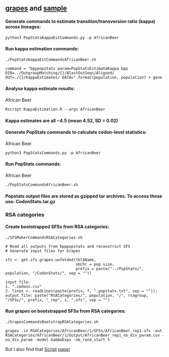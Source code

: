 ## [grapes](https://github.com/BioPP/grapes) and [sample](https://gitlab.gwdg.de/molsysevol/saccharomycespopgen/-/tree/main?ref_type=heads)

#### Generate commands to estimate transition/transversion ratio (kappa) across lineages:

```
python3 PopStatsKappaEstCommands.py -p AfricanBeer
```

#### Run kappa estimation commands:

```
./PopStatsKappaEstCommandsAfricanBeer.sh

command = "bpppopstats param=PopStatsEstimateKappa.bpp DIR=../OutgroupMatching/{}/BlastOutSeqs/Aligned/ OUT=./{}/KappaEstimates/ DATA=".format(population, population) + gene

```

#### Analyse kappa estimate results:

African Beer
```
Rscript KappaEstimation.R --args AfricanBeer
```
#### Kappa estimates are all ~4.5 (mean 4.52, SD = 0.02)


#### Generate PopStats commands to calculate codon-level statistics:

African Beer
```
python3 PopStatsCommands.py -p AfricanBeer
```

#### Run PopStats commands:

African Beer
```
./PopStatsCommandsAfricanBeer.sh
```

#### Popstats output files are stored as gzipped tar archives. To access these use: CodonStats.tar.gz


### RSA categories

#### Create bootstrapped SFSs from RSA categories:
```
./SFSMakerCommandsRSACategories.sh
```
```
# Read all outputs from bpppopstats and reconstruct SFS
# Generate input files for Grapes

sfs <- get.sfs.grapes.unfolded(tbl$Name, 
                               nbChr = pop.size,
                               prefix = paste("../PopStats/", population, "/CodonStats/", sep = ""))

input file:
1. ".codons.csv"
2. lines <- readLines(paste(prefix, f, ".popstats.txt", sep = ""));
output file: paste("RSACategories/", population, "/", rsagroup, "/SFSs/", prefix, "_rep", i, ".sfs", sep = "")
```

#### Run grapes on bootstrapped SFSs from RSA categories:
```
./GrapesCommandsBootstrapRSACategories.sh
```
```
grapes -in RSACategories/AfricanBeer/1/SFSs/AfricanBeer_rep1.sfs -out RSACategories/AfricanBeer/1/Output/AfricanBeer_rep1_no_div_param.csv -no_div_param -model GammaExpo -nb_rand_start 5
```

But I also find that [Script](https://github.com/DaniloASP/RatesOfAdaptation/blob/main/Methodology_schematic2.jpg)
[paper](https://www.biorxiv.org/content/10.1101/2023.08.28.555124v1.full.pdf)
